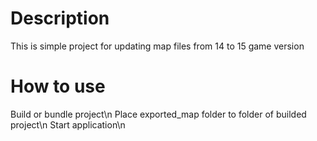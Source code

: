 # Description
This is simple project for updating map files from 14 to 15 game version
# How to use
Build or bundle project\n
Place exported_map folder to folder of builded project\n
Start application\n
